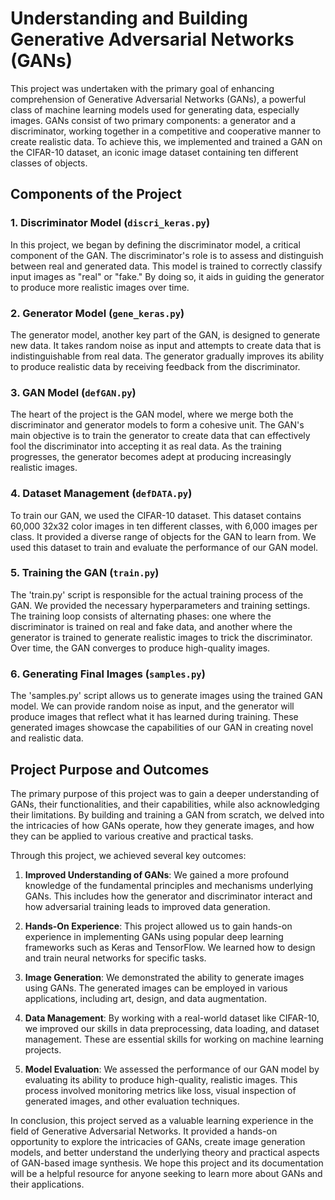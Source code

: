 # Understanding and Building Generative Adversarial Networks (GANs)

This project was undertaken with the primary goal of enhancing comprehension of Generative Adversarial Networks (GANs), a powerful class of machine learning models used for generating data, especially images. GANs consist of two primary components: a generator and a discriminator, working together in a competitive and cooperative manner to create realistic data. To achieve this, we implemented and trained a GAN on the CIFAR-10 dataset, an iconic image dataset containing ten different classes of objects.

## Components of the Project

### 1. Discriminator Model (`discri_keras.py`)
In this project, we began by defining the discriminator model, a critical component of the GAN. The discriminator's role is to assess and distinguish between real and generated data. This model is trained to correctly classify input images as "real" or "fake." By doing so, it aids in guiding the generator to produce more realistic images over time.

### 2. Generator Model (`gene_keras.py`)
The generator model, another key part of the GAN, is designed to generate new data. It takes random noise as input and attempts to create data that is indistinguishable from real data. The generator gradually improves its ability to produce realistic data by receiving feedback from the discriminator.

### 3. GAN Model (`defGAN.py`)
The heart of the project is the GAN model, where we merge both the discriminator and generator models to form a cohesive unit. The GAN's main objective is to train the generator to create data that can effectively fool the discriminator into accepting it as real data. As the training progresses, the generator becomes adept at producing increasingly realistic images.

### 4. Dataset Management (`defDATA.py`)
To train our GAN, we used the CIFAR-10 dataset. This dataset contains 60,000 32x32 color images in ten different classes, with 6,000 images per class. It provided a diverse range of objects for the GAN to learn from. We used this dataset to train and evaluate the performance of our GAN model.

### 5. Training the GAN (`train.py`)
The 'train.py' script is responsible for the actual training process of the GAN. We provided the necessary hyperparameters and training settings. The training loop consists of alternating phases: one where the discriminator is trained on real and fake data, and another where the generator is trained to generate realistic images to trick the discriminator. Over time, the GAN converges to produce high-quality images.

### 6. Generating Final Images (`samples.py`)
The 'samples.py' script allows us to generate images using the trained GAN model. We can provide random noise as input, and the generator will produce images that reflect what it has learned during training. These generated images showcase the capabilities of our GAN in creating novel and realistic data.

## Project Purpose and Outcomes

The primary purpose of this project was to gain a deeper understanding of GANs, their functionalities, and their capabilities, while also acknowledging their limitations. By building and training a GAN from scratch, we delved into the intricacies of how GANs operate, how they generate images, and how they can be applied to various creative and practical tasks.

Through this project, we achieved several key outcomes:

1. **Improved Understanding of GANs**: We gained a more profound knowledge of the fundamental principles and mechanisms underlying GANs. This includes how the generator and discriminator interact and how adversarial training leads to improved data generation.

2. **Hands-On Experience**: This project allowed us to gain hands-on experience in implementing GANs using popular deep learning frameworks such as Keras and TensorFlow. We learned how to design and train neural networks for specific tasks.

3. **Image Generation**: We demonstrated the ability to generate images using GANs. The generated images can be employed in various applications, including art, design, and data augmentation.

4. **Data Management**: By working with a real-world dataset like CIFAR-10, we improved our skills in data preprocessing, data loading, and dataset management. These are essential skills for working on machine learning projects.

5. **Model Evaluation**: We assessed the performance of our GAN model by evaluating its ability to produce high-quality, realistic images. This process involved monitoring metrics like loss, visual inspection of generated images, and other evaluation techniques.

In conclusion, this project served as a valuable learning experience in the field of Generative Adversarial Networks. It provided a hands-on opportunity to explore the intricacies of GANs, create image generation models, and better understand the underlying theory and practical aspects of GAN-based image synthesis. We hope this project and its documentation will be a helpful resource for anyone seeking to learn more about GANs and their applications.
